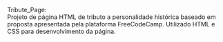 Tribute_Page:  
Projeto de página HTML de tributo a personalidade histórica baseado em proposta apresentada pela plataforma FreeCodeCamp.
Utilizado HTML e CSS para desenvolvimento da página.
